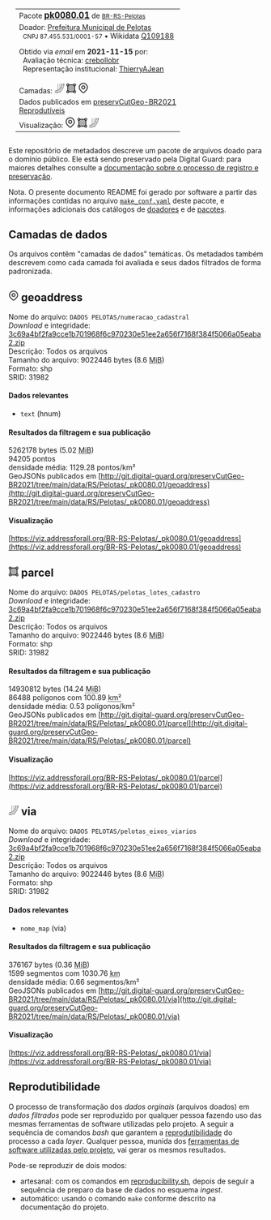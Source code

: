 <aside>
<table align="right" style="padding: 1em">
<tr><td>Pacote <a target="_git" title="link canônico para o git deste pacote" href="http://git.digital-guard.org/preserv-BR/blob/main/data/RS/Pelotas/_pk0080.01"><big><b>pk0080.01</b></big></a> de <small><a target="_osmcodes" title="Jurisdição" href="https://osm.codes/BR-RS-Pelotas">BR-RS-Pelotas</a></small>
</td></tr>
<tr><td>
Doador: <a rel="external" target="_doador" href="https://www.pelotas.rs.gov.br/">Prefeitura Municipal de Pelotas</a>
<br/>&nbsp; <small>CNPJ 87.455.531/0001-57</small> • Wikidata <a rel="external" target="_doador" title="link descritor Wikidata do doador" href="https://www.wikidata.org/wiki/Q109188">Q109188</a></small><br/>

Obtido via <i>email</i> em <b>2021-11-15</b> por:
<br/>&nbsp; Avaliação técnica: <a rel="external" target="_gitPerson" title="usuário Git" href="https://github.com/crebollobr">crebollobr</a>
<br/>&nbsp; Representação institucional: <a rel="external" target="_gitPerson" title="usuário Git" href="https://github.com/ThierryAJean">ThierryAJean</a><br/>
</td></tr>
<tr><td>Camadas: <a title="via" href="#-via"><img src="https://raw.githubusercontent.com/digital-guard/preserv/main/docs/assets/layerIcon-via.png" alt="via" width="20"/></a> <a title="parcel" href="#-parcel"><img src="https://raw.githubusercontent.com/digital-guard/preserv/main/docs/assets/layerIcon-parcel.png" alt="parcel" width="20"/></a> <a title="geoaddress" href="#-geoaddress"><img src="https://raw.githubusercontent.com/digital-guard/preserv/main/docs/assets/layerIcon-geoaddress.png" alt="geoaddress" width="20"/></a> </td></tr>
<tr><td>Dados publicados em <a href="http://git.digital-guard.org/preservCutGeo-BR2021/tree/main/data/RS/Pelotas/_pk0080.01">preservCutGeo-BR2021</a><br/><a href="#reprodutibilidade">Reprodutíveis</a></td></tr>
<tr><td>Visualização: <a title="geoaddress" href="https://viz.addressforall.org/BR-RS-Pelotas/_pk0080.01/geoaddress"><img src="https://raw.githubusercontent.com/digital-guard/preserv/main/docs/assets/layerIcon-geoaddress.png" alt="geoaddress" width="20"/></a> <a title="parcel" href="https://viz.addressforall.org/BR-RS-Pelotas/_pk0080.01/parcel"><img src="https://raw.githubusercontent.com/digital-guard/preserv/main/docs/assets/layerIcon-parcel.png" alt="parcel" width="20"/></a> <a title="via" href="https://viz.addressforall.org/BR-RS-Pelotas/_pk0080.01/via"><img src="https://raw.githubusercontent.com/digital-guard/preserv/main/docs/assets/layerIcon-via.png" alt="via" width="20"/></a> </td></tr>
</table>
</aside>

<section>

Este repositório de metadados descreve um pacote de arquivos doado para o domínio público. Ele está sendo preservado pela Digital Guard: para maiores detalhes consulte a [documentação sobre o processo de registro e preservação](https://wiki.addressforall.org/doc/Documentação_Digital-guard).

Nota. O presente documento README foi gerado por software a partir das informações contidas no arquivo [`make_conf.yaml`](http://git.digital-guard.org/preserv-BR/blob/main/data/RS/Pelotas/_pk0080.01/make_conf.yaml) deste pacote, e informações adicionais dos catálogos de [doadores](https://git.digital-guard.org/preserv-BR/blob/main/data/donor.csv) e de [pacotes](https://git.digital-guard.org/preserv-BR/blob/main/data/donatedPack.csv).

# Camadas de dados

Os arquivos contêm "camadas de dados" temáticas. Os metadados também descrevem como cada camada foi avaliada e seus dados filtrados de forma padronizada.

## <img src="https://raw.githubusercontent.com/digital-guard/preserv/main/docs/assets/layerIcon-geoaddress.png" alt="geoaddress" width="20"/> geoaddress

Nome do arquivo: `DADOS PELOTAS/numeracao_cadastral`<br/>*Download* e integridade: [3c69a4bf2fa9cce1b701968f6c970230e51ee2a656f7168f384f5066a05eaba2.zip](http://dl.digital-guard.org/3c69a4bf2fa9cce1b701968f6c970230e51ee2a656f7168f384f5066a05eaba2.zip)<br/>Descrição: Todos os arquivos<br/>Tamanho do arquivo: 9022446 bytes (8.6 <abbr title="mebibyte">MiB</abbr>)<br/>Formato: shp<br/>SRID: 31982

#### Dados relevantes
* `text` (hnum)

#### Resultados da filtragem e sua publicação
5262178 bytes (5.02 <abbr title="mebibyte">MiB</abbr>)<br/>94205 pontos<br/>densidade média: 1129.28 pontos/km²<br/>GeoJSONs publicados em [http://git.digital-guard.org/preservCutGeo-BR2021/tree/main/data/RS/Pelotas/_pk0080.01/geoaddress](http://git.digital-guard.org/preservCutGeo-BR2021/tree/main/data/RS/Pelotas/_pk0080.01/geoaddress)

#### Visualização
[https://viz.addressforall.org/BR-RS-Pelotas/_pk0080.01/geoaddress](https://viz.addressforall.org/BR-RS-Pelotas/_pk0080.01/geoaddress)
## <img src="https://raw.githubusercontent.com/digital-guard/preserv/main/docs/assets/layerIcon-parcel.png" alt="parcel" width="20"/> parcel

Nome do arquivo: `DADOS PELOTAS/pelotas_lotes_cadastro`<br/>*Download* e integridade: [3c69a4bf2fa9cce1b701968f6c970230e51ee2a656f7168f384f5066a05eaba2.zip](http://dl.digital-guard.org/3c69a4bf2fa9cce1b701968f6c970230e51ee2a656f7168f384f5066a05eaba2.zip)<br/>Descrição: Todos os arquivos<br/>Tamanho do arquivo: 9022446 bytes (8.6 <abbr title="mebibyte">MiB</abbr>)<br/>Formato: shp<br/>SRID: 31982

#### Resultados da filtragem e sua publicação
14930812 bytes (14.24 <abbr title="mebibyte">MiB</abbr>)<br/>86488 polígonos com 100.89 <abbr title="quilômetros quadrados">km²</abbr><br/>densidade média: 0.53 polígonos/km²<br/>GeoJSONs publicados em [http://git.digital-guard.org/preservCutGeo-BR2021/tree/main/data/RS/Pelotas/_pk0080.01/parcel](http://git.digital-guard.org/preservCutGeo-BR2021/tree/main/data/RS/Pelotas/_pk0080.01/parcel)

#### Visualização
[https://viz.addressforall.org/BR-RS-Pelotas/_pk0080.01/parcel](https://viz.addressforall.org/BR-RS-Pelotas/_pk0080.01/parcel)
## <img src="https://raw.githubusercontent.com/digital-guard/preserv/main/docs/assets/layerIcon-via.png" alt="via" width="20"/> via

Nome do arquivo: `DADOS PELOTAS/pelotas_eixos_viarios`<br/>*Download* e integridade: [3c69a4bf2fa9cce1b701968f6c970230e51ee2a656f7168f384f5066a05eaba2.zip](http://dl.digital-guard.org/3c69a4bf2fa9cce1b701968f6c970230e51ee2a656f7168f384f5066a05eaba2.zip)<br/>Descrição: Todos os arquivos<br/>Tamanho do arquivo: 9022446 bytes (8.6 <abbr title="mebibyte">MiB</abbr>)<br/>Formato: shp<br/>SRID: 31982

#### Dados relevantes
* `nome_map` (via)

#### Resultados da filtragem e sua publicação
376167 bytes (0.36 <abbr title="mebibyte">MiB</abbr>)<br/>1599 segmentos com 1030.76 <abbr title="quilômetros">km</abbr><br/>densidade média: 0.66 segmentos/km²<br/>GeoJSONs publicados em [http://git.digital-guard.org/preservCutGeo-BR2021/tree/main/data/RS/Pelotas/_pk0080.01/via](http://git.digital-guard.org/preservCutGeo-BR2021/tree/main/data/RS/Pelotas/_pk0080.01/via)

#### Visualização
[https://viz.addressforall.org/BR-RS-Pelotas/_pk0080.01/via](https://viz.addressforall.org/BR-RS-Pelotas/_pk0080.01/via)

</section>
<section>

# Reprodutibilidade

O processo de transformação dos *dados orginais* (arquivos doados) em *dados filtrados* pode ser reproduzido por qualquer pessoa fazendo uso das mesmas ferramentas de software utilizadas pelo projeto. A seguir a sequência de comandos *bash* que garantem a [reprodutibilidade](https://en.wikipedia.org/wiki/Reproducibility) do processo a cada *layer*. Qualquer pessoa, munida dos [ferramentas de software utilizadas pelo projeto](https://git.AddressForAll.org/suporte/blob/master/docs/pt/infra.md#ambientes-e-ferramentas-de-uso-geral), vai gerar os mesmos resultados.

Pode-se reproduzir de dois modos:
* artesanal: com os comandos em [reproducibility.sh](http://git.digital-guard.org/preserv-BR/blob/main/data/RS/Pelotas/_pk0080.01/reproducibility.sh), depois de seguir a sequência de preparo da base de dados no esquema *ingest*.
* automático: usando o comando `make` conforme descrito na documentação do projeto.

</section>

